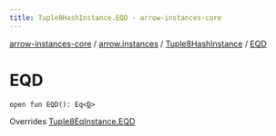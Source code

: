 ```yaml
---
title: Tuple8HashInstance.EQD - arrow-instances-core
---
```


[arrow-instances-core](../../index.html) / [arrow.instances](../index.html) / [Tuple8HashInstance](index.html) / [EQD](./-e-q-d.html)

# EQD

`open fun EQD(): Eq<`[`D`](index.html#D)`>`

Overrides [Tuple8EqInstance.EQD](../-tuple8-eq-instance/-e-q-d.html)


